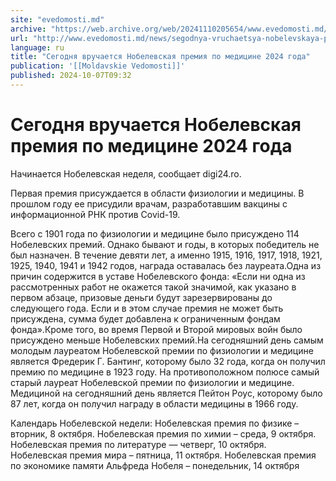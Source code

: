 ```yaml
---
site: "evedomosti.md"
archive: "https://web.archive.org/web/20241110205654/www.evedomosti.md/news/segodnya-vruchaetsya-nobelevskaya-premiya-po-medicine-2024-g"
url: "http://www.evedomosti.md/news/segodnya-vruchaetsya-nobelevskaya-premiya-po-medicine-2024-g"
language: ru
title: "Сегодня вручается Нобелевская премия по медицине 2024 года"
publication: '[[Moldavskie Vedomosti]]'
published: 2024-10-07T09:32
---
```


# Сегодня вручается Нобелевская премия по медицине 2024 года

Начинается Нобелевская неделя, сообщает digi24.ro.

Первая премия присуждается в области физиологии и медицины. В прошлом году ее присудили врачам, разработавшим вакцины с информационной РНК против Covid-19.

Всего с 1901 года по физиологии и медицине было присуждено 114 Нобелевских премий. Однако бывают и годы, в которых победитель не был назначен. В течение девяти лет, а именно 1915, 1916, 1917, 1918, 1921, 1925, 1940, 1941 и 1942 годов, награда оставалась без лауреата.Одна из причин содержится в уставе Нобелевского фонда: «Если ни одна из рассмотренных работ не окажется такой значимой, как указано в первом абзаце, призовые деньги будут зарезервированы до следующего года. Если и в этом случае премия не может быть присуждена, сумма будет добавлена к ограниченным фондам фонда».Кроме того, во время Первой и Второй мировых войн было присуждено меньше Нобелевских премий.На сегодняшний день самым молодым лауреатом Нобелевской премии по физиологии и медицине является Фредерик Г. Бантинг, которому было 32 года, когда он получил премию по медицине в 1923 году. На противоположном полюсе самый старый лауреат Нобелевской премии по физиологии и медицине. Медициной на сегодняшний день является Пейтон Роус, которому было 87 лет, когда он получил награду в области медицины в 1966 году.

Календарь Нобелевской недели: Нобелевская премия по физике – вторник, 8 октября. Нобелевская премия по химии – среда, 9 октября. Нобелевская премия по литературе — четверг, 10 октября. Нобелевская премия мира – пятница, 11 октября. Нобелевская премия по экономике памяти Альфреда Нобеля – понедельник, 14 октября